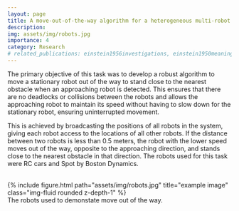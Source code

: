 ```yaml
---
layout: page
title: A move-out-of-the-way algorithm for a heterogeneous multi-robot system
description: 
img: assets/img/robots.jpg
importance: 4
category: Research
# related_publications: einstein1956investigations, einstein1950meaning
---
```


The primary objective of this task was to develop a robust algorithm to move a stationary robot out of the way to stand close to the nearest obstacle when an approaching robot is detected. This ensures that there are no deadlocks or collisions between the robots and allows the approaching robot to maintain its speed without having to slow down for the stationary robot, ensuring uninterrupted movement.

This is achieved by broadcasting the positions of all robots in the system, giving each robot access to the locations of all other robots. If the distance between two robots is less than 0.5 meters, the robot with the lower speed moves out of the way, opposite to the approaching direction, and stands close to the nearest obstacle in that direction. The robots used for this task were RC cars and Spot by Boston Dynamics.

<br>
<div class="row justify-content-sm-center">
    <div class="col-sm mt-3 mt-md-0">
        {% include figure.html path="assets/img/robots.jpg"  title="example image" class="img-fluid rounded z-depth-1" %}
    </div>
</div> 
<div class="caption">
    The robots used to demonstate move out of the way.
</div>
